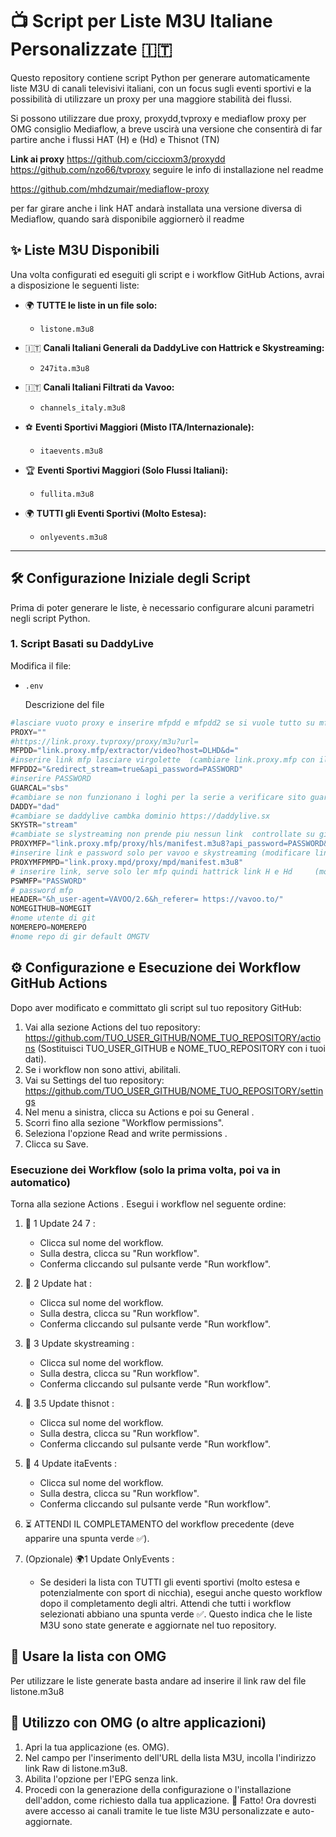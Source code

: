 # 📺 Script per Liste M3U Italiane Personalizzate 🇮🇹

Questo repository contiene script Python per generare automaticamente liste M3U di canali televisivi italiani, con un focus sugli eventi sportivi e la possibilità di utilizzare un proxy per una maggiore stabilità dei flussi.

Si possono utilizzare due proxy, proxydd,tvproxy e mediaflow proxy
per OMG consiglio Mediaflow, a breve uscirà una versione che consentirà di far partire anche i flussi HAT (H) e (Hd) e Thisnot (TN)

**Link ai proxy**
https://github.com/ciccioxm3/proxydd 
https://github.com/nzo66/tvproxy
seguire le info di installazione nel readme

https://github.com/mhdzumair/mediaflow-proxy

per far girare anche i link HAT andarà installata una versione diversa di Mediaflow, quando sarà disponibile aggiornerò il readme

## ✨ Liste M3U Disponibili

Una volta configurati ed eseguiti gli script e i workflow GitHub Actions, avrai a disposizione le seguenti liste:

*   🌍 **TUTTE le liste in un file solo:**
    *   `listone.m3u8`


      
*   🇮🇹 **Canali Italiani Generali da DaddyLive con Hattrick e Skystreaming:**
    *   `247ita.m3u8`
*   🇮🇹 **Canali Italiani Filtrati da Vavoo:**
    *   `channels_italy.m3u8`
*   ⚽ **Eventi Sportivi Maggiori (Misto ITA/Internazionale):**
    *   `itaevents.m3u8`
*   🏆 **Eventi Sportivi Maggiori (Solo Flussi Italiani):**
    *   `fullita.m3u8`
*   🌍 **TUTTI gli Eventi Sportivi (Molto Estesa):**
    *   `onlyevents.m3u8`
---

## 🛠️ Configurazione Iniziale degli Script

Prima di poter generare le liste, è necessario configurare alcuni parametri negli script Python.

### 1. Script Basati su DaddyLive

Modifica il file:
*   `.env`
  
    Descrizione del file
  ```python
#lasciare vuoto proxy e inserire mfpdd e mfpdd2 se si vuole tutto su mfp, altrimenti vuoto mfpdd e mfpdd2 con link proxy propolato
PROXY=""
#https://link.proxy.tvproxy/proxy/m3u?url=  
MFPDD="link.proxy.mfp/extractor/video?host=DLHD&d=" 
#inserire link mfp lasciare virgolette  (cambiare link.proxy.mfp con il proprio link)
MFPDD2="&redirect_stream=true&api_password=PASSWORD"  
#inserire PASSWORD
GUARCAL="sbs"  
#cambiare se non funzionano i loghi per la serie a verificare sito guardacalcio https://t.me/guardacalcio
DADDY="dad"   
#cambiare se daddylive cambka dominio https://daddylive.sx
SKYSTR="stream"  
#cambiate se slystreaming non prende piu nessun link  controllate su giardiniblog o siti vari
PROXYMFP="link.proxy.mfp/proxy/hls/manifest.m3u8?api_password=PASSWORD&d="  
#inserire link e password solo per vavoo e skystreaming (modificare link.proxy.mfp e PASSWORD)
PROXYMFPMPD="link.proxy.mpd/proxy/mpd/manifest.m3u8" 
# inserire link, serve solo ler mfp quindi hattrick link H e Hd     (modificare link.proxy.mpd)
PSWMFP="PASSWORD"  
# password mfp
HEADER="&h_user-agent=VAVOO/2.6&h_referer= https://vavoo.to/"
NOMEGITHUB=NOMEGIT   
#nome utente di git
NOMEREPO=NOMEREPO  
#nome repo di gir default OMGTV
  ```
  
  
## ⚙️ Configurazione e Esecuzione dei Workflow GitHub Actions
Dopo aver modificato e committato gli script sul tuo repository GitHub:

1. Vai alla sezione Actions del tuo repository: https://github.com/TUO_USER_GITHUB/NOME_TUO_REPOSITORY/actions (Sostituisci TUO_USER_GITHUB e NOME_TUO_REPOSITORY con i tuoi dati).
2. Se i workflow non sono attivi, abilitali.
3. Vai su Settings del tuo repository: https://github.com/TUO_USER_GITHUB/NOME_TUO_REPOSITORY/settings
4. Nel menu a sinistra, clicca su Actions e poi su General .
5. Scorri fino alla sezione "Workflow permissions".
6. Seleziona l'opzione Read and write permissions .
7. Clicca su Save.

   
### Esecuzione dei Workflow (solo la prima volta, poi va in automatico)
Torna alla sezione Actions . Esegui i workflow nel seguente ordine:

1. 🚀 1 Update 24 7 :
   - Clicca sul nome del workflow.
   - Sulla destra, clicca su "Run workflow".
   - Conferma cliccando sul pulsante verde "Run workflow".
2. 🚀 2 Update hat :
   - Clicca sul nome del workflow.
   - Sulla destra, clicca su "Run workflow".
   - Conferma cliccando sul pulsante verde "Run workflow".
3. 🚀 3 Update skystreaming :
   - Clicca sul nome del workflow.
   - Sulla destra, clicca su "Run workflow".
   - Conferma cliccando sul pulsante verde "Run workflow".
3. 🚀 3.5 Update thisnot :
   - Clicca sul nome del workflow.
   - Sulla destra, clicca su "Run workflow".
   - Conferma cliccando sul pulsante verde "Run workflow".
4. 🚀 4 Update itaEvents :
   - Clicca sul nome del workflow.
   - Sulla destra, clicca su "Run workflow".
   - Conferma cliccando sul pulsante verde "Run workflow".
2. ⏳ ATTENDI IL COMPLETAMENTO del workflow precedente (deve apparire una spunta verde ✅).

     
4. (Opzionale) 🌍1 Update OnlyEvents :
   - Se desideri la lista con TUTTI gli eventi sportivi (molto estesa e potenzialmente con sport di nicchia), esegui anche questo workflow dopo il completamento degli altri.
Attendi che tutti i workflow selezionati abbiano una spunta verde ✅. Questo indica che le liste M3U sono state generate e aggiornate nel tuo repository.



## 🔗 Usare la lista con OMG
Per utilizzare le liste generate basta andare ad inserire il link raw del file listone.m3u8

   
## 🔌 Utilizzo con OMG (o altre applicazioni)
1. Apri la tua applicazione (es. OMG).
2. Nel campo per l'inserimento dell'URL della lista M3U, incolla l'indirizzo link Raw di listone.m3u8.
3. Abilita l'opzione per l'EPG senza link.
5. Procedi con la generazione della configurazione o l'installazione dell'addon, come richiesto dalla tua applicazione.
🎉 Fatto! Ora dovresti avere accesso ai canali tramite le tue liste M3U personalizzate e auto-aggiornate.

